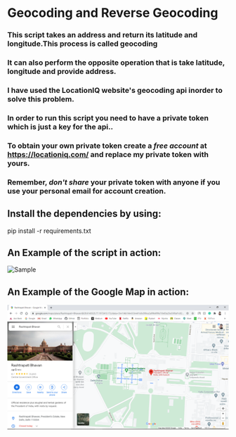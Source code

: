 # Geocoding and Reverse Geocoding 

### This script takes an address and return its latitude and longitude.This process is called geocoding
### It can also perform the opposite operation that is take latitude, longitude and provide address.

### I have used the LocationIQ website's geocoding api inorder to solve this problem.

### In order to run this script you need to have a private token which is just a key for the api..

### To obtain your own private token create a *free account* at https://locationiq.com/ and replace my private token with yours.

### Remember, *don't share* your private token with anyone if you use your personal email for account creation.

## Install the dependencies by using:

pip install -r requirements.txt

## An Example of the script in action:

<img src="Sample.PNG" alt="Sample">

<br/>

## An Example of the Google Map in action:
<img src="Map Screenshot.png" alt="Map Sample">


